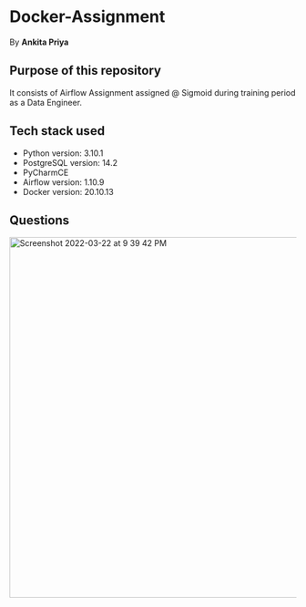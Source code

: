 # Docker-Assignment
By **Ankita Priya**

## Purpose of this repository
It consists of Airflow Assignment assigned @ Sigmoid during training period as a Data Engineer.

## Tech stack used 
- Python version: 3.10.1
- PostgreSQL version: 14.2
- PyCharmCE 
- Airflow version: 1.10.9
- Docker version: 20.10.13

## Questions
<img width="633" alt="Screenshot 2022-03-22 at 9 39 42 PM" src="https://user-images.githubusercontent.com/98582969/159524908-f2925767-edea-4532-ac9f-cc87fb542385.png">

